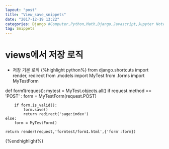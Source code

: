 ```yaml
---
layout: "post"
title: "View_save_snippets"
date: "2017-12-19 13:22"
categories: Django #Computer,Python,Math,Django,Javascript,Jupyter Notebook,Excel,TW
tag: Snippets
---
```


# views에서 저장 로직
- 저장 기본 로직
{%highlight python%}
from django.shortcuts import render, redirect
from .models import MyTest
from .forms import MyTestForm


def form1(request):
    mytest = MyTest.objects.all()
    if request.method == 'POST' :
        form = MyTestForm(request.POST)

        if form.is_valid():
            form.save()
            return redirect('sage:index')
    else:
        form = MyTestForm()

    return render(request,'formtest/form1.html',{'form':form})

{%endhighlight%}
